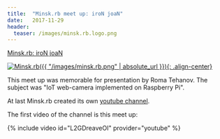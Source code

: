 ```yaml
---
title:  "Minsk.rb meet up: iroN joaN"
date:   2017-11-29
header:
  teaser: /images/minsk.rb.logo.png
---
```

[Minsk.rb: iroN joaN][NN]

[![Minsk.rb]({{ "/images/minsk.rb.png" | absolute_url }}){: .align-center}][Minsk.rb]

This meet up was memorable for presentation by Roma Tehanov. The subject was "IoT web-camera implemented on Raspberry Pi".

At last Minsk.rb created its own [youtube channel][RBchannel].

The first video of the channel is this meet up:

{% include video id="L2GDreaveOI" provider="youtube" %}

[Minsk.rb]: https://www.facebook.com/minskruby/
[NN]: https://www.facebook.com/events/144949666229868/
[RBchannel]: https://www.youtube.com/channel/UCzZpyYSnff-NsjR4TbbBCiw
